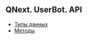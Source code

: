 ## QNext. UserBot. API
* [Типы данных](/docs-test/userbot/types)
* [Методы](/docs-test/userbot/methods)




  
